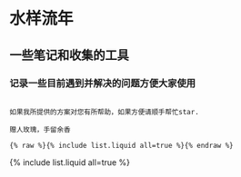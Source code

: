 # 水样流年
## 一些笔记和收集的工具
### 记录一些目前遇到并解决的问题方便大家使用


```note

如果我所提供的方案对您有所帮助，如果方便请顺手帮忙star.

赠人玫瑰，手留余香

```

```
{% raw %}{% include list.liquid all=true %}{% endraw %}
```

{% include list.liquid all=true %}
